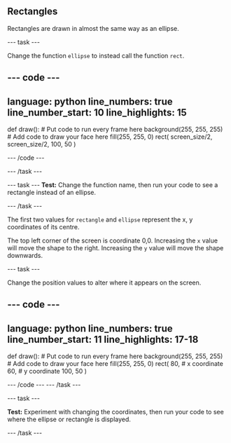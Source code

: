 ## Rectangles

Rectangles are drawn in almost the same way as an ellipse.

--- task ---

Change the function `ellipse` to instead call the function `rect`.

--- code ---
---
language: python
line_numbers: true
line_number_start: 10
line_highlights: 15
---

def draw():
    # Put code to run every frame here
    background(255, 255, 255)  
    # Add code to draw your face here
    fill(255, 255, 0) 
    rect(
        screen_size/2, 
        screen_size/2, 
        100, 
        50
    )  
  
--- /code ---

--- /task ---

--- task ---
**Test:** Change the function name, then run your code to see a rectangle instead of an ellipse.

--- /task ---

The first two values for `rectangle` and `ellipse` represent the x, y coordinates of its centre. 

The top left corner of the screen is coordinate 0,0. Increasing the `x` value will move the shape to the right. Increasing the `y` value will move the shape downwards.  


--- task ---

Change the position values to alter where it appears on the screen. 

--- code ---
---
language: python
line_numbers: true
line_number_start: 11
line_highlights: 17-18
---

def draw():
    # Put code to run every frame here
    background(255, 255, 255)  
    # Add code to draw your face here
    fill(255, 255, 0) 
    rect(
        80, # x coordinate
        60, # y coordinate
        100, 
        50
    )  
  
--- /code ---
--- /task ---

--- task ---

**Test:** Experiment with changing the coordinates, then run your code to see where the ellipse or rectangle is displayed.

--- /task ---
